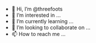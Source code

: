 - 👋 Hi, I’m @threefoots
- 👀 I’m interested in ...
- 🌱 I’m currently learning ...
- 💞️ I’m looking to collaborate on ...
- 📫 How to reach me ...

<!---
threefoots/threefoots is a ✨ special ✨ repository because its `README.md` (this file) appears on your GitHub profile.
You can click the Preview link to take a look at your changes.
--->
